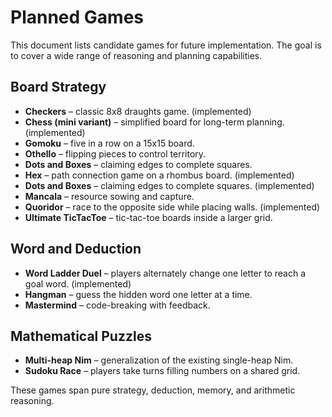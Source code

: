 # Planned Games

This document lists candidate games for future implementation. The goal is to cover a wide range of reasoning and planning capabilities.

## Board Strategy
- **Checkers** – classic 8x8 draughts game. (implemented)
- **Chess (mini variant)** – simplified board for long-term planning. (implemented)
- **Gomoku** – five in a row on a 15x15 board.
- **Othello** – flipping pieces to control territory.
- **Dots and Boxes** – claiming edges to complete squares.
- **Hex** – path connection game on a rhombus board. (implemented)
- **Dots and Boxes** – claiming edges to complete squares. (implemented)
- **Mancala** – resource sowing and capture.
- **Quoridor** – race to the opposite side while placing walls. (implemented)
- **Ultimate TicTacToe** – tic-tac-toe boards inside a larger grid.

## Word and Deduction
- **Word Ladder Duel** – players alternately change one letter to reach a goal word. (implemented)
- **Hangman** – guess the hidden word one letter at a time.
- **Mastermind** – code-breaking with feedback.

## Mathematical Puzzles
- **Multi-heap Nim** – generalization of the existing single-heap Nim.
- **Sudoku Race** – players take turns filling numbers on a shared grid.

These games span pure strategy, deduction, memory, and arithmetic reasoning.
